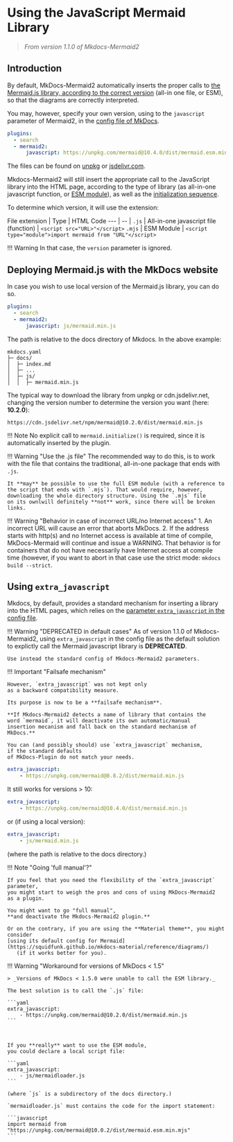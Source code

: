 # Using the JavaScript Mermaid Library

> _From version 1.1.0 of Mkdocs-Mermaid2_

## Introduction
By default, MkDocs-Mermaid2 automatically inserts the proper calls to
[the Mermaid.js library, according to the correct version](description.md/#insertion-of-the-javascript-library) (all-in one file, or ESM),
so that the diagrams are correctly interpreted.

You may, however, specify your own version, using to the
`javascript` parameter of Mermaid2, 
in the [config file of MkDocs](https://mkdocs.readthedocs.io/en/859/user-guide/configuration/).

```yaml
plugins:
  - search
  - mermaid2:
      javascript: https://unpkg.com/mermaid@10.4.0/dist/mermaid.esm.min.mjs 
```

The files can be found on [unpkg](https://unpkg.com/browse/mermaid@10.4.0/) or [jsdelivr.com](https://www.jsdelivr.com/package/npm/mermaid).

Mkdocs-Mermaid2 will still insert the appropriate call to the JavaScript library
into the HTML page, according to the type of library (as all-in-one
javascript function, or [ESM module](description.md/#automatic-insertion-of-the-javascript-library)),
as well as the [initialization
sequence](description.md/#initialization-sequence).

To determine which version, it will use the extension:

File extension | Type | HTML Code
--- | -- |
`.js` | All-in-one javascript file (function) | `<script src="URL>"</script>`
`.mjs` | ESM Module | `<script type="module">import mermaid from "URL"</script>`


!!! Warning
    In that case, the `version` parameter is ignored.

## Deploying Mermaid.js with the MkDocs website

In case you wish to use local version of the Mermaid.js library,
you can do so.

```yaml
plugins:
  - search
  - mermaid2:
      javascript: js/mermaid.min.js  
```

The path is relative to the docs directory of Mkdocs. In the above example:

    mkdocs.yaml
    ├─ docs/
    │  ├─ index.md
    │  ├─ ...
    │  ├─ js/
    │  │  ├─ mermaid.min.js


The typical way to download the library from unpkg or cdn.jsdelivr.net,
changing the version number to determine the version you want
(here: **10.2.0**):

```
https://cdn.jsdelivr.net/npm/mermaid@10.2.0/dist/mermaid.min.js
```


!!! Note
    No explicit call to `mermaid.initialize()` is required, since it is
    automatically inserted by the plugin.

!!! Warning "Use the .js file"
    The recommended way to do this, is to work with the file that contains
    the traditional, all-in-one package that ends with `.js`.

    It **may** be possible to use the full ESM module (with a reference to
    the script that ends with `.mjs`). That would require, however, 
    downloading the whole directory structure. Using the `.mjs` file
    on its ownlwill definitely **not** work, since there will be broken
    links.

!!! Warning "Behavior in case of incorrect URL/no Internet access"
    1. An incorrect URL will cause an error that aborts MkDocs.
    2. If the address starts with http(s) and no Internet access
       is available at time of compile, MkDocs-Mermaid will continue and issue
       a WARNING. That behavior is for containers that do not
       have necessarily have Internet access at compile time
       (however, if you want to abort
       in that case use the strict mode: `mkdocs build --strict`.

## Using `extra_javascript`

Mkdocs, by default, provides a standard mechanism for inserting a library into the
HTML pages, which relies on the
[parameter `extra_javascript` in the config file](https://mkdocs.readthedocs.io/en/859/user-guide/configuration/#extra_javascript).


!!! Warning "DEPRECATED in default cases"
    As of version 1.1.0 of Mkdocs-Mermaid2, 
    using `extra_javascript` in the config file
    as the default solution to explictly call 
    the Mermaid javascript library is **DEPRECATED**.

    Use instead the standard config of Mkdocs-Mermaid2 parameters.


!!! Important "Failsafe mechanism"
    
    However, `extra_javascript` was not kept only
    as a backward compatibility measure.

    Its purpose is now to be a **failsafe mechanism**.

    **If Mkdocs-Mermaid2 detects a name of library that contains the
    word `mermaid`, it will deactivate its own automatic/manual 
    insertion mecanism and fall back on the standard mechanism of MkDocs.**

    You can (and possibly should) use `extra_javascript` mechanism,
    if the standard defaults
    of MkDocs-Plugin do not match your needs.



```yaml
extra_javascript:
    - https://unpkg.com/mermaid@8.8.2/dist/mermaid.min.js
```

It still works for versions > 10:

```yaml
extra_javascript:
    - https://unpkg.com/mermaid@10.4.0/dist/mermaid.min.js
```

or (if using a local version):

```yaml
extra_javascript:
    - js/mermaid.min.js
```

(where the path is relative to the docs directory.)


!!! Note "Going 'full manual'?"

    If you feel that you need the flexibility of the `extra_javascript`
    parameter,
    you might start to weigh the pros and cons of using MkDocs-Mermaid2
    as a plugin. 

    You might want to go "full manual", 
    **and deactivate the Mkdocs-Mermaid2 plugin.** 
    
    Or on the contrary, if you are using the **Material theme**, you might consider
    [using its default config for Mermaid](https://squidfunk.github.io/mkdocs-material/reference/diagrams/)
       (if it works better for you).


!!! Warning "Workaround for versions of MkDocs < 1.5"

    > _Versions of MkDocs < 1.5.0 were unable to call the ESM library._

    The best solution is to call the `.js` file:

    ```yaml
    extra_javascript:
        - https://unpkg.com/mermaid@10.2.0/dist/mermaid.min.js
    ```

   

    If you **really** want to use the ESM module,
    you could declare a local script file:

    ```yaml
    extra_javascript:
        - js/mermaidloader.js
    ```

    (where `js` is a subdirectory of the docs directory.)

    `mermaidloader.js` must contains the code for the import statement:

    ```javascript
    import mermaid from "https://unpkg.com/mermaid@10.0.2/dist/mermaid.esm.min.mjs"
    ```










